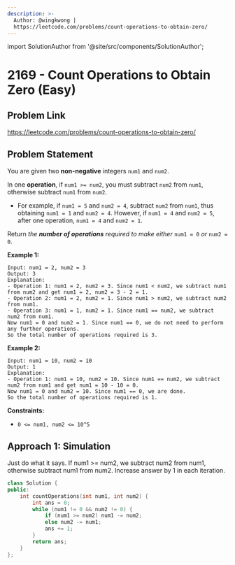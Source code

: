 ```yaml
---
description: >-
  Author: @wingkwong |
  https://leetcode.com/problems/count-operations-to-obtain-zero/
---
```


import SolutionAuthor from '@site/src/components/SolutionAuthor';

# 2169 - Count Operations to Obtain Zero (Easy)

## Problem Link

https://leetcode.com/problems/count-operations-to-obtain-zero/

## Problem Statement

You are given two **non-negative** integers `num1` and `num2`.

In one **operation**, if `num1 >= num2`, you must subtract `num2` from `num1`, otherwise subtract `num1` from `num2`.

* For example, if `num1 = 5` and `num2 = 4`, subtract `num2` from `num1`, thus obtaining `num1 = 1` and `num2 = 4`. However, if `num1 = 4` and `num2 = 5`, after one operation, `num1 = 4` and `num2 = 1`.

Return _the **number of operations** required to make either_ `num1 = 0` _or_ `num2 = 0`.

**Example 1:**

```
Input: num1 = 2, num2 = 3
Output: 3
Explanation: 
- Operation 1: num1 = 2, num2 = 3. Since num1 < num2, we subtract num1 from num2 and get num1 = 2, num2 = 3 - 2 = 1.
- Operation 2: num1 = 2, num2 = 1. Since num1 > num2, we subtract num2 from num1.
- Operation 3: num1 = 1, num2 = 1. Since num1 == num2, we subtract num2 from num1.
Now num1 = 0 and num2 = 1. Since num1 == 0, we do not need to perform any further operations.
So the total number of operations required is 3.
```

**Example 2:**

```
Input: num1 = 10, num2 = 10
Output: 1
Explanation: 
- Operation 1: num1 = 10, num2 = 10. Since num1 == num2, we subtract num2 from num1 and get num1 = 10 - 10 = 0.
Now num1 = 0 and num2 = 10. Since num1 == 0, we are done.
So the total number of operations required is 1. 
```

**Constraints:**

* `0 <= num1, num2 <= 10^5`

## Approach 1: Simulation

Just do what it says. If num1 >= num2, we subtract num2 from num1, otherwise subtract num1 from num2. Increase answer by 1 in each iteration.

<SolutionAuthor name="@wingkwong"/>

```cpp
class Solution {
public:
    int countOperations(int num1, int num2) {
        int ans = 0;
        while (num1 != 0 && num2 != 0) {
            if (num1 >= num2) num1 -= num2;
            else num2 -= num1;
            ans += 1;
        }
        return ans;
    }
};
```
